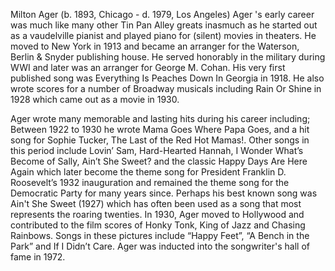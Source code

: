 Milton Ager (b. 1893, Chicago - d. 1979, Los Angeles) Ager 's early career was much like many other Tin Pan Alley greats inasmuch as he started out as a vaudelville pianist and played piano for (silent) movies in theaters. He moved to New York in 1913 and became an arranger for the Waterson, Berlin & Snyder publishing house. He served honorably in the military during WWI and later was an arranger for George M. Cohan. His very first published song was Everything Is Peaches Down In Georgia in 1918. He also wrote scores for a number of Broadway musicals including Rain Or Shine in 1928 which came out as a movie in 1930.

Ager wrote many memorable and lasting hits during his career including; Between 1922 to 1930 he wrote Mama Goes Where Papa Goes, and a hit song for Sophie Tucker, The Last of the Red Hot Mamas!. Other songs in this period include Lovin’ Sam, Hard-Hearted Hannah, I Wonder What’s Become of Sally, Ain’t She Sweet? and the classic Happy Days Are Here Again which later become the theme song for President Franklin D. Roosevelt’s 1932 inauguration and remained the theme song for the Democratic Party for many years since. Perhaps his best known song was Ain't She Sweet (1927) which has often been used as a song that most represents the roaring twenties. In 1930, Ager moved to Hollywood and contributed to the film scores of Honky Tonk, King of Jazz and Chasing Rainbows. Songs in these pictures include “Happy Feet”, “A Bench in the Park” and If I Didn’t Care. Ager was inducted into the songwriter\'s hall of fame in 1972.
